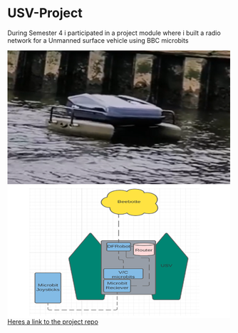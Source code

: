 # USV-Project


During Semester 4 i participated in a project module where i built a radio network for a Unmanned surface vehicle using BBC microbits
<p>
<img src="USV.png" alt="USV" width="500" height="300" style="float:left" class="center">
</p>

<p>
<img src="MicrobitRadioNetwork.png" alt="UML diagram of radio network" width="500" height="300" style="float:left" class="center">
</p>


<a href="https://github.com/Applied-Robotics-USV">Heres a link to the project repo</a>
